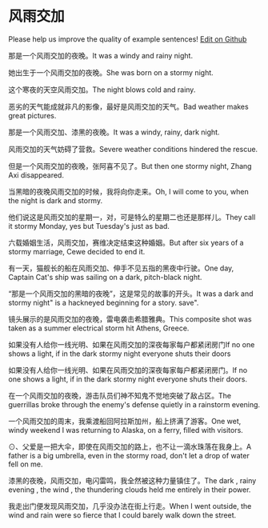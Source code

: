 # 风雨交加

Please help us improve the quality of example sentences! [Edit on Github](https://github.com/jiyushe/jiyu-example-sentence-source/blob/main/chinese/fengyujiaojia.md)

<p><span class="chinese">那是一个风雨交加的夜晚。</span><span class="english">It was a windy and rainy night.</span></p>

<p><span class="chinese">她出生于一个风雨交加的夜晚。</span><span class="english">She was born on a stormy night.</span></p>

<p><span class="chinese">这个寒夜的天空风雨交加。</span><span class="english">The night blows cold and rainy.</span></p>

<p><span class="chinese">恶劣的天气能成就非凡的影像，最好是风雨交加的天气。</span><span class="english">Bad weather makes great pictures.</span></p>

<p><span class="chinese">那是一个风雨交加、漆黑的夜晚。</span><span class="english">It was a windy, rainy, dark night.</span></p>

<p><span class="chinese">风雨交加的天气妨碍了营救。</span><span class="english">Severe weather conditions hindered the rescue.</span></p>

<p><span class="chinese">但是一个风雨交加的夜晚，张阿喜不见了。</span><span class="english">But then one stormy night, Zhang Axi disappeared.</span></p>

<p><span class="chinese">当黑暗的夜晚风雨交加的时候，我将向你走来。</span><span class="english">Oh, I will come to you, when the night is dark and stormy.</span></p>

<p><span class="chinese">他们说这是风雨交加的星期一，对，可是特么的星期二也还是那样儿。</span><span class="english">They call it stormy Monday, yes but Tuesday's just as bad.</span></p>

<p><span class="chinese">六载婚姻生活，风雨交加，赛维决定结束这种婚姻。</span><span class="english">But after six years of a stormy marriage, Cewe decided to end it.</span></p>

<p><span class="chinese">有一天，猫舰长的船在风雨交加、伸手不见五指的黑夜中行驶。</span><span class="english">One day, Captain Cat's ship was sailing on a dark, pitch-black night.</span></p>

<p><span class="chinese">“那是一个风雨交加的黑暗的夜晚”，这是常见的故事的开头。</span><span class="english">It was a dark and stormy night" is a hackneyed beginning for a story. save".</span></p>

<p><span class="chinese">镜头展示的是风雨交加的夜晚，雷电袭击希腊雅典。</span><span class="english">This composite shot was taken as a summer electrical storm hit Athens, Greece.</span></p>

<p><span class="chinese">如果没有人给你一线光明、如果在风雨交加的深夜每家每户都紧闭房门</span><span class="english">If no one shows a light, if in the dark stormy night everyone shuts their doors</span></p>

<p><span class="chinese">如果没有人给你一线光明、如果在风雨交加的深夜每家每户都紧闭房门。</span><span class="english">If no one shows a light, if in the dark stormy night everyone shuts their doors.</span></p>

<p><span class="chinese">在一个风雨交加的夜晚，游击队员们神不知鬼不觉地突破了敌占区。</span><span class="english">The guerrillas broke through the enemy's defense quietly in a rainstorm evening.</span></p>

<p><span class="chinese">一个风雨交加的周末，我乘渡船回阿拉斯加州，船上挤满了游客。</span><span class="english">One wet, windy weekend I was returning to Alaska, on a ferry, filled with visitors.</span></p>

<p><span class="chinese">⊙、父爱是一把大伞，即使在风雨交加的路上，也不让一滴水珠落在我身上。</span><span class="english">A father is a big umbrella, even in the stormy road, don't let a drop of water fell on me.</span></p>

<p><span class="chinese">漆黑的夜晚，风雨交加，电闪雷鸣，我全然被这种力量镇住了。</span><span class="english">The dark , rainy evening , the wind , the thundering clouds held me entirely in their power.</span></p>

<p><span class="chinese">我走出门便发现风雨交加，几乎没办法在街上行走。</span><span class="english">When I went outside, the wind and rain were so fierce that I could barely walk down the street.</span></p>

